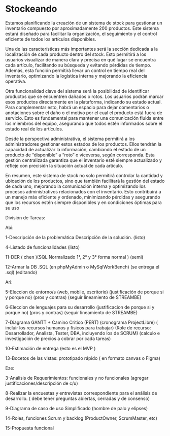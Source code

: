 # Stockeando
Estamos planificando la creación de un sistema de stock para gestionar un inventario compuesto por aproximadamente 200 productos. Este sistema estará diseñado para facilitar la organización, el seguimiento y el control eficiente de todos los artículos disponibles.

Una de las características más importantes será la sección dedicada a la localización de cada producto dentro del stock. Esto permitirá a los usuarios visualizar de manera clara y precisa en qué lugar se encuentra cada artículo, facilitando su búsqueda y evitando pérdidas de tiempo. Además, esta función permitirá llevar un control en tiempo real del inventario, optimizando la logística interna y mejorando la eficiencia operativa.

Otra funcionalidad clave del sistema será la posibilidad de identificar productos que se encuentren dañados o rotos. Los usuarios podrán marcar esos productos directamente en la plataforma, indicando su estado actual. Para complementar esto, habrá un espacio para dejar comentarios o anotaciones sobre el daño o el motivo por el cual el producto está fuera de servicio. Esto es fundamental para mantener una comunicación fluida entre los miembros del equipo, asegurando que todos estén informados sobre el estado real de los artículos.

Desde la perspectiva administrativa, el sistema permitirá a los administradores gestionar estos estados de los productos. Ellos tendrán la capacidad de actualizar la información, cambiando el estado de un producto de “disponible” a “roto” o viceversa, según corresponda. Esta gestión centralizada garantiza que el inventario esté siempre actualizado y refleje con precisión la situación actual de cada artículo.

En resumen, este sistema de stock no solo permitirá controlar la cantidad y ubicación de los productos, sino que también facilitará la gestión del estado de cada uno, mejorando la comunicación interna y optimizando los procesos administrativos relacionados con el inventario. Esto contribuirá a un manejo más eficiente y ordenado, minimizando pérdidas y asegurando que los recursos estén siempre disponibles y en condiciones óptimas para su uso 


División de Tareas: 

Abi: 


1-Descripción de la problemática Descripción de la solución. (listo)

4-Listado de funcionalidades (listo)

11-DER  ( chen )(SQL Normalizado 1°, 2° y 3° forma normal  ) (semi)

12-Armar la DB .SQL  (en phpMyAdmin o MySqlWorkBench)  (se entrega el .sql) (editando)

Ari:

5-Eleccion de entorno/s (web, mobile, escritorio) (justificación de porque si y porque no) (pros y contras) (seguir lineamiento de STREAMBE)

6-Eleccion de lenguajes para su desarrollo (justificacion de porque si y porque no) (pros y contras) (seguir lineamiento de STREAMBE)

7-Diagrama GANTT + Camino Critico (PERT)  (cronograma ProjectLibre)  ( incluir los recursos humanos y físicos para trabajar)   (Role de recurso: Desarrollador, Analista, Tester, DBA, incluyendo los de SCRUM) (calculo e investigación de precios a cobrar por cada tareas)

10-Estimación de entrega (esto es el MVP )

13-Bocetos de las vistas: prototipado rápido ( en formato canvas o Figma)  


Eze: 

3-Análisis de Requerimientos: funcionales y no funcionales  (agregar justificaciones/descripción de c/u)

8-Realizar la encuestas y entrevistas correspondiente para el análisis de desarrollo. ( debe tener preguntas abiertas, cerradas y de consenso)

9-Diagrama de caso de uso Simplificado (hombre de palo y elipses)

14-Roles, funciones Scrum y backlog   (ProductOwner,  ScrumMaster, etc)

15-Propuesta funcional
